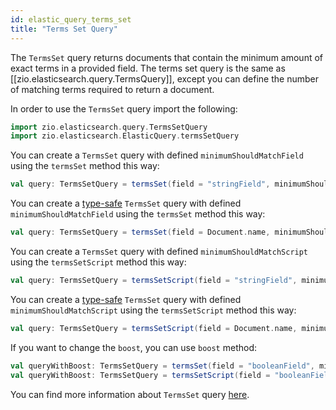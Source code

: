 ```yaml
---
id: elastic_query_terms_set
title: "Terms Set Query"
---
```


The `TermsSet` query returns documents that contain the minimum amount of exact terms in a provided field. The terms set query is the same as [[zio.elasticsearch.query.TermsQuery]], except you can define the number of matching terms required to return a document.

In order to use the `TermsSet` query import the following:
```scala
import zio.elasticsearch.query.TermsSetQuery
import zio.elasticsearch.ElasticQuery.termsSetQuery
```

You can create a `TermsSet` query with defined `minimumShouldMatchField` using the `termsSet` method this way:
```scala
val query: TermsSetQuery = termsSet(field = "stringField", minimumShouldMatchField = "intField", terms = "a", "b", "c")
```

You can create a [type-safe](https://lambdaworks.github.io/zio-elasticsearch/overview/overview_zio_prelude_schema) `TermsSet` query with defined `minimumShouldMatchField` using the `termsSet` method this way:
```scala
val query: TermsSetQuery = termsSet(field = Document.name, minimumShouldMatchField = "intField", terms = 1, 2, 3)
```

You can create a `TermsSet` query with defined `minimumShouldMatchScript` using the `termsSetScript` method this way:
```scala
val query: TermsSetQuery = termsSetScript(field = "stringField", minimumShouldMatchScript = Script("doc['intField'].value"), terms = 1, 2, 3)
```

You can create a [type-safe](https://lambdaworks.github.io/zio-elasticsearch/overview/overview_zio_prelude_schema) `TermsSet` query with defined `minimumShouldMatchScript` using the `termsSetScript` method this way:
```scala
val query: TermsSetQuery = termsSetScript(field = Document.name, minimumShouldMatchScript = Script("doc['intField'].value"), terms = "a", "b", "c")
```

If you want to change the `boost`, you can use `boost` method:
```scala
val queryWithBoost: TermsSetQuery = termsSet(field = "booleanField", minimumShouldMatchField = "intField", terms = true, false).boost(2.0)
val queryWithBoost: TermsSetQuery = termsSetScript(field = "booleanField", minimumShouldMatchScript = Script("doc['intField'].value"), terms = true, false).boost(2.0)
```

You can find more information about `TermsSet` query [here](https://www.elastic.co/guide/en/elasticsearch/reference/current/query-dsl-terms-set-query.html).
